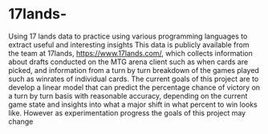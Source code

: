 # 17lands-
Using 17 lands data to practice using various programming languages to extract useful and interesting insights 
This data is publicly available from the team at 17lands, https://www.17lands.com/, which collects information about drafts conducted on the MTG arena client such as when cards are picked, and information from a turn by turn breakdown of the games played such as winrates of individual cards.
The current goals of this project are to develop a linear model that can predict the percentage chance of victory on a turn by turn basis with reasonable accuracy, depending on the current game state and insights into what a major shift in what percent to win looks like. 
However as experimentation progress the goals of this project may change 
